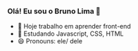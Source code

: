 ### Olá! Eu sou o Bruno Lima  👋

- 🔭 Hoje trabalho em aprender front-end
- 🌱 Estudando Javascript, CSS, HTML
- 😄 Pronouns: ele/ dele
